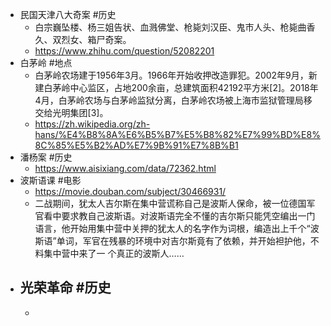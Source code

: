 - 民国天津八大奇案 #历史
	- 白宗巍坠楼、杨三姐告状、血溅佛堂、枪毙刘汉臣、鬼市人头、枪毙曲香久、双烈女、箱尸奇案。
	- https://www.zhihu.com/question/52082201
- 白茅岭  #地点
	- 白茅岭农场建于1956年3月。1966年开始收押改造罪犯。2002年9月，新建白茅岭中心监区，占地200余亩，总建筑面积42192平方米[2]。2018年4月，白茅岭农场与白茅岭监狱分离，白茅岭农场被上海市监狱管理局移交给光明集团[3]。
	- https://zh.wikipedia.org/zh-hans/%E4%B8%8A%E6%B5%B7%E5%B8%82%E7%99%BD%E8%8C%85%E5%B2%AD%E7%9B%91%E7%8B%B1
- 潘杨案 #历史
	- https://www.aisixiang.com/data/72362.html
- 波斯语课 #电影
	- https://movie.douban.com/subject/30466931/
	- 二战期间，犹太人吉尔斯在集中营谎称自己是波斯人保命，被一位德国军官看中要求教自己波斯语。对波斯语完全不懂的吉尔斯只能凭空编出一门语言，他开始用集中营中关押的犹太人的名字作为词根，编造出上千个“波斯语”单词，军官在残暴的环境中对吉尔斯竟有了依赖，并开始袒护他，不料集中营中来了一 个真正的波斯人……
- 光荣革命 #历史
	-
	-